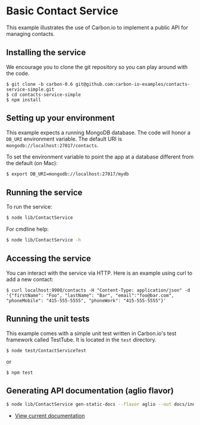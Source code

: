 # Basic Contact Service

This example illustrates the use of Carbon.io to implement a public API for managing contacts. 

## Installing the service

We encourage you to clone the git repository so you can play around
with the code. 

```
$ git clone -b carbon-0.6 git@github.com:carbon-io-examples/contacts-service-simple.git
$ cd contacts-service-simple
$ npm install
```

## Setting up your environment

This example expects a running MongoDB database. The code will honor a `DB_URI` environment variable. The default URI is
`mongodb://localhost:27017/contacts`.

To set the environment variable to point the app at a database different from the default (on Mac):

```sh
$ export DB_URI=mongodb://localhost:27017/mydb
```

## Running the service

To run the service:

```sh
$ node lib/ContactService
```

For cmdline help:

```sh
$ node lib/ContactService -h
```

## Accessing the service

You can interact with the service via HTTP. Here is an example using curl to add a new contact:

```
$ curl localhost:9900/contacts -H "Content-Type: application/json" -d '{"firstName": "Foo", "lastName": "Bar", "email":"foo@bar.com", "phoneMobile": "415-555-5555", "phoneWork": "415-555-5555"}'
```

## Running the unit tests

This example comes with a simple unit test written in Carbon.io's test framework called TestTube. It is located in the `test` directory. 

```
$ node test/ContactServiceTest
```

or 

```
$ npm test
```

## Generating API documentation (aglio flavor)

```sh
$ node lib/ContactService gen-static-docs --flavor aglio --out docs/index.html
```

* [View current documentation](
http://htmlpreview.github.io/?https://raw.githubusercontent.com/carbon-io-examples/contacts-service-simple/blob/carbon-0.6/docs/index.html)
